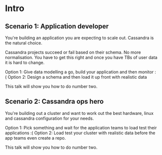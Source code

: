 # Intro

## Scenario 1: Application developer 

You're building an application you are expecting to scale out. Cassandra is the
natural choice.

Cassandra projects succeed or fail based on their schema. No more normalisation.
You have to get this right and once you have TBs of user data it is hard to
change.

Option 1: Give data modelling a go, build your application  and then monitor :(
Option 2: Design a schema and then load it up front with realistic data

This talk will show you how to do number two.

## Scenario 2: Cassandra ops hero

You're building out a cluster and want to work out the best hardware, linux and
cassandra configuration for your needs.

Option 1: Pick something and wait for the application teams to load test their
applications :(
Option 2: Load test your cluster with realistic data before the app teams even
create a repo.

This talk will show you how to do number two.
